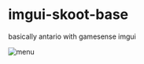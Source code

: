 # imgui-skoot-base
basically antario with gamesense imgui

![menu](https://prnt.sc/qlejaf "#screenshots")
